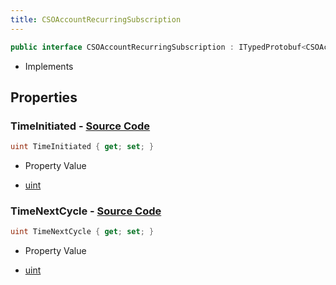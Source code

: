 ```yaml
---
title: CSOAccountRecurringSubscription
---
```


```csharp
public interface CSOAccountRecurringSubscription : ITypedProtobuf<CSOAccountRecurringSubscription>, INativeHandle
```

- Implements

## Properties

### **TimeInitiated** - [Source Code](https://github.com/swiftly-solution/swiftlys2/blob/main/managed/src/SwiftlyS2.Generated/Protobufs/Interfaces/CSOAccountRecurringSubscription.cs#L16)

```csharp
uint TimeInitiated { get; set; }
```

- Property Value

- [uint](https://learn.microsoft.com/dotnet/api/system.uint32)

### **TimeNextCycle** - [Source Code](https://github.com/swiftly-solution/swiftlys2/blob/main/managed/src/SwiftlyS2.Generated/Protobufs/Interfaces/CSOAccountRecurringSubscription.cs#L13)

```csharp
uint TimeNextCycle { get; set; }
```

- Property Value

- [uint](https://learn.microsoft.com/dotnet/api/system.uint32)

